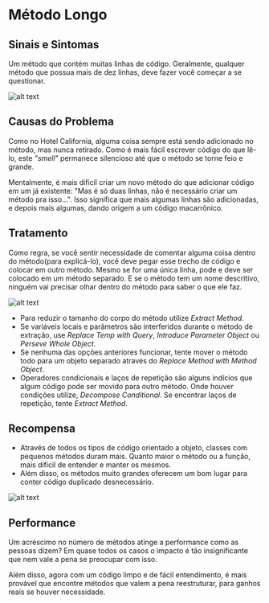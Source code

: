 # Método Longo
## Sinais e Sintomas
Um método que contém muitas linhas de código. Geralmente, qualquer método que possua mais de dez linhas, deve fazer você começar a se questionar.

![alt text](https://sourcemaking.com/images/refactoring-illustrations/2x/long-method-1.png)

## Causas do Problema
Como no Hotel California, alguma coisa sempre está sendo adicionado no método, mas nunca retirado. Como é mais fácil escrever código do que lê-lo, este _"smell"_ permanece silencioso até que o método se torne feio e grande.

Mentalmente, é mais difícil criar um novo método do que adicionar código em um já existente: "Mas é só duas linhas, não é necessário criar um método pra isso...". Isso significa que mais algumas linhas são adicionadas, e depois mais algumas, dando origem a um código macarrônico.

## Tratamento
Como regra, se você sentir necessidade de comentar alguma coisa dentro do método(para explicá-lo), você deve pegar esse trecho de código e colocar em outro método. Mesmo se for uma única linha, pode e deve ser colocado em um método separado. E se o método tem um nome descritivo, ninguém vai precisar olhar dentro do método para saber o que ele faz.

![alt text](https://sourcemaking.com/images/refactoring-illustrations/2x/long-method-2.png)

* Para reduzir o tamanho do corpo do método utilize _Extract Method_.
* Se variáveis locais e parâmetros são interferidos durante o método de extração, use _Replace Temp with Query_, _Introduce Parameter Object_ ou _Perseve Whole Object_.
* Se nenhuma das opções anteriores funcionar, tente mover o método todo para um objeto separado através do _Replace Method with Method Object_.
* Operadores condicionais e laços de repetição são alguns indícios que algum código pode ser movido para outro método. Onde houver condições utilize, _Decompose Conditional_. Se encontrar laços de repetição, tente  _Extract Method_.

## Recompensa
* Através de todos os tipos de código orientado a objeto, classes com pequenos métodos duram mais. Quanto maior o método ou a função, mais difícil de entender e manter os mesmos.
* Além disso, os métodos muito grandes oferecem um bom lugar para conter código duplicado desnecessário.

![alt text](https://sourcemaking.com/images/refactoring-illustrations/2x/long-method-3.png)

## Performance
Um acréscimo no número de métodos atinge a performance como as pessoas dizem? Em quase todos os casos o impacto é tão insignificante que nem vale a pena se preocupar com isso.

Além disso, agora com um código limpo e de fácil entendimento, é mais provável que encontre métodos que valem a pena reestruturar, para ganhos reais se houver necessidade.

